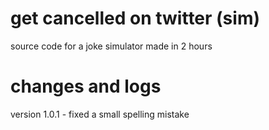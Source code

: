 # get cancelled on twitter (sim)
source code for a joke simulator
made in 2 hours

# changes and logs
version 1.0.1 - fixed a small spelling mistake
